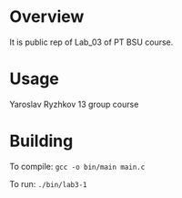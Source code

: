 # Overview

It is public rep of Lab_03 of PT BSU course.

# Usage

Yaroslav Ryzhkov 13 group course

# Building
To compile:
`gcc -o bin/main main.c`

To run: 
`./bin/lab3-1`